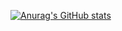 [![Anurag's GitHub stats](https://github-readme-stats.vercel.app/api?username=mixmes)](https://github.com/anuraghazra/github-readme-stats)

